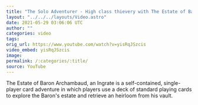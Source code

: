 ```yaml
---
title: "The Solo Adventurer - High class thievery with The Estate of Baron Archambaud"
layout: "../../../layouts/Video.astro"
date: 2021-05-29 03:06:06 UTC
author: ""
categories: video
tags: 
orig_url: https://www.youtube.com/watch?v=yisRqJSzcis
video_embed: yisRqJSzcis
image:
permalink: /:categories/:title/
source: YouTube
---
```

The Estate of Baron Archambaud, an Ingrate is a self-contained, single-player card adventure in which players use a deck of standard playing cards to explore the Baron's estate and retrieve an heirloom from his vault.